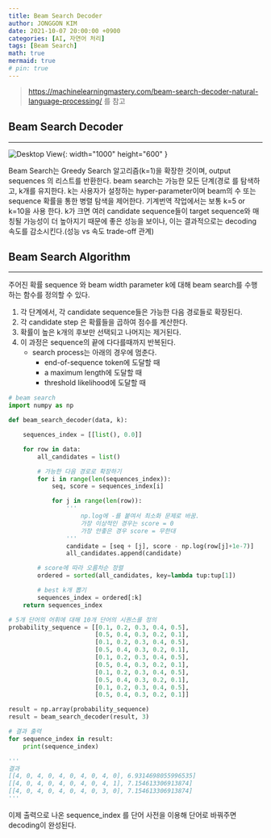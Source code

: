 ```yaml
---
title: Beam Search Decoder
author: JONGGON KIM
date: 2021-10-07 20:00:00 +0900
categories: [AI, 자연어 처리]
tags: [Beam Search]
math: true
mermaid: true
# pin: true
---
```


> <https://machinelearningmastery.com/beam-search-decoder-natural-language-processing/> 를 참고

## Beam Search Decoder
---

![Desktop View](https://d2l.ai/_images/beam-search.svg){: width="1000" height="600" }

Beam Search는 Greedy Search 알고리즘(k=1)을 확장한 것이며, output sequences 의 리스트를 반환한다. beam search는 가능한 모든 단계(경로 를 탐색하고, k개를 유지한다. k는 사용자가 설정하는 hyper-parameter이며 beam의 수 또는 sequence 확률을 통한 병렬 탐색을 제어한다. 기계번역 작업에서는 보통 k=5 or k=10을 사용 한다. k가 크면 여러 candidate sequence들이 target sequence와 매칭될 가능성이 더 높아지기 때문에 좋은 성능을 보이나, 이는 결과적으로는 decoding 속도를 감소시킨다.(성능 vs 속도 trade-off 관계)

## Beam Search Algorithm
---
주어진 확률 sequence 와 beam width parameter k에 대해 beam search를 수행하는 함수를 정의할 수 있다.

1. 각 단계에서, 각 candidate sequence들은 가능한 다음 경로들로 확장된다.
2. 각 candidate step 은 확률들을 곱하여 점수를 계산한다.
3. 확률이 높은 k개의 후보만 선택되고 나머지는 제거된다.
4. 이 과정은 sequence의 끝에 다다를때까지 반복된다.
    - search process는 아래의 경우에 멈춘다.
        - end-of-sequence token에 도달할 때
        - a maximum length에 도달할 때
        - threshold likelihood에 도달할 때

```python
# beam search
import numpy as np

def beam_search_decoder(data, k):

	sequences_index = [[list(), 0.0]]

	for row in data:
		all_candidates = list()

		# 가능한 다음 경로로 확장하기
		for i in range(len(sequences_index)):
			seq, score = sequences_index[i]

			for j in range(len(row)):
				'''
					np.log에 -를 붙여서 최소화 문제로 바꿈.
					가장 이상적인 경우는 score = 0
					가장 안좋은 경우 score = 무한대
				'''
				candidate = [seq + [j], score - np.log(row[j]+1e-7)]
				all_candidates.append(candidate)

		# score에 따라 오름차순 정렬
		ordered = sorted(all_candidates, key=lambda tup:tup[1])

		# best k개 뽑기
		sequences_index = ordered[:k]
	return sequences_index

# 5개 단어의 어휘에 대해 10개 단어의 시퀀스를 정의
probability_sequence = [[0.1, 0.2, 0.3, 0.4, 0.5],
						[0.5, 0.4, 0.3, 0.2, 0.1],
						[0.1, 0.2, 0.3, 0.4, 0.5],
						[0.5, 0.4, 0.3, 0.2, 0.1],
						[0.1, 0.2, 0.3, 0.4, 0.5],
						[0.5, 0.4, 0.3, 0.2, 0.1],
						[0.1, 0.2, 0.3, 0.4, 0.5],
						[0.5, 0.4, 0.3, 0.2, 0.1],
						[0.1, 0.2, 0.3, 0.4, 0.5],
						[0.5, 0.4, 0.3, 0.2, 0.1]]

result = np.array(probability_sequence)
result = beam_search_decoder(result, 3)

# 결과 출력
for sequence_index in result:
	print(sequence_index)

'''
결과
[[4, 0, 4, 0, 4, 0, 4, 0, 4, 0], 6.9314698055996535]
[[4, 0, 4, 0, 4, 0, 4, 0, 4, 1], 7.154613306913874]
[[4, 0, 4, 0, 4, 0, 4, 0, 3, 0], 7.154613306913874]
'''
```

이제 출력으로 나온 sequence_index 를 단어 사전을 이용해 단어로 바꿔주면 decoding이 완성된다.

